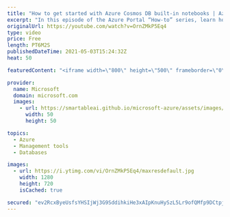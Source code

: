 ```yaml
---
title: "How to get started with Azure Cosmos DB built-in notebooks | Azure Portal Series"
excerpt: "In this episode of the Azure Portal “How-to” series, learn how to use Microsoft Azure Cosmos DB’s built-in C# and Python notebooks. We’ll show how to get started, use notebooks to visualize and analyze your data, and share your notebooks with others.     Try out these features in the Azure portal: https://portal.azure.com"
originalUrl: https://youtube.com/watch?v=OrnZMkP5Eq4
type: video
price: Free
length: PT6M2S
publishedDateTime: 2021-05-03T15:24:32Z
heat: 50

featuredContent: "<iframe width=\"800\" height=\"500\" frameborder=\"0\" src=\"https://www.youtube.com/embed/OrnZMkP5Eq4\" allow=\"accelerometer; autoplay; encrypted-media; gyroscope; picture-in-picture\" allowfullscreen></iframe>"

provider:
  name: Microsoft
  domain: microsoft.com
  images:
    - url: https://smartableai.github.io/microsoft-azure/assets/images/organizations/microsoft.com-50x50.jpg
      width: 50
      height: 50

topics:
  - Azure
  - Management tools
  - Databases

images:
  - url: https://i.ytimg.com/vi/OrnZMkP5Eq4/maxresdefault.jpg
    width: 1280
    height: 720
    isCached: true

secured: "ev2RcxByeUsfsYHSIjWj3G9SddihkiHe3xAIpKnuHySzL5Lr9ofQMfp9DCtpjhJHHumKNVmlEor94/Ude/E9CtvoUBx0iXtTk5Cl5nvW40YZelnEpW3U9TIGHg7m0YeP6or2vlm64GZfIvFPODXg2Ku1pHfE46TgJjbhLWjEcgYoY/ib6NJ42NLG8YrB2R57j9iANCEGHu53Rf17nhQBrCsTtog3BBNVtpkhgToaV3GiFCk2eIf/Qo9hGnij4Th7JJ2ZTJ6hHN3z/BRXcT/1EDHSjD7TFgs3bCesg3PDHLAjq/XaLdIBkW3xgt4s2DES4EFrjvqAGH7k17HZX2fCCf3mnWtKVxxf00/zVGaDZ2/B09MONdKlM3iHjF83OFGjmWhg/sT8KlbRvz9xrA0IX0Uxf7cuKslWTA1rGoOVOs8=;3mPwoIzMkDQMu9wlOai37g=="
---
```



